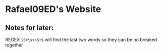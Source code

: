 # Rafael09ED's Website


## Notes for later:

REGEX ```\S+\s+\S+$``` will find the last two words so they can be no breaked together